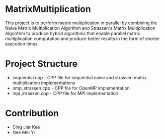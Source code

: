 # MatrixMultiplication
This project is to perform matrix multiplication in parallel by combining the Naive Matrix Multiplication Algorithm and Strassen's Matrix Multiplication Algorithm to produce hybrid algorithms that enable parallel matrix multiplication computation and produce better results in the form of shorter execution times.
# Project Structure
* sequential.cpp - CPP file for sequential naive and strassen matrix multiplication implementations
* omp_strassen.cpp - CPP file for OpenMP implementation
* mpi_strassen.cpp - CPP file for MPI implementation
# Contribution
* Ding Jiar Kee
* Nee Mei Yi
